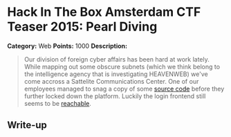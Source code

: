 # Hack In The Box Amsterdam CTF Teaser 2015: Pearl Diving

**Category:** Web
**Points:** 1000
**Description:** 

>Our division of foreign cyber affairs has been hard at work lately. While mapping out some obscure subnets (which we think belong to the intelligence agency that is investigating HEAVENWEB) we've come accross a Sattelite Communications Center. One of our employees managed to snag a copy of some [source code](challenge/frontend.tar.gz) before they further locked down the platform. Luckily the login frontend still seems to be [reachable](http://satcom.info/).

## Write-up
